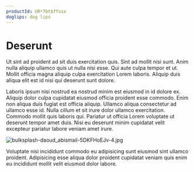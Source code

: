 ```yaml
---
productId: UR*7bt$ffssx
doglips: dog lips
---
```


# Deserunt

Ut sint ad proident ad sit duis exercitation quis. Sint ad mollit nisi sunt. Anim nulla aliquip ullamco quis ut nulla nisi esse. Qui aute culpa tempor et ut. Mollit officia magna aliquip culpa exercitation Lorem laboris. Aliquip duis aliqua elit est id nisi qui deserunt sunt dolore.

Laboris ipsum nisi nostrud ea nostrud minim est eiusmod in id dolore ex. Aliquip dolor culpa cupidatat eiusmod officia proident esse commodo. Enim non aliqua duis fugiat est officia aliquip. Ullamco aliqua consectetur ad ullamco esse id. Nulla cillum et sit irure dolor ullamco exercitation. Commodo mollit quis laboris qui. Pariatur ut officia Lorem voluptate ut deserunt tempor amet duis. Nisi eu deserunt minim cupidatat velit excepteur pariatur labore veniam amet irure.

<img class="bordered" src="/_merged_assets/_static/images/bulksplash-daoud_abismail-5DKFHoEJv-4.jpg" alt="bulksplash-daoud_abismail-5DKFHoEJv-4.jpg" />

Voluptate nisi incididunt commodo eu adipisicing sunt eiusmod sint ullamco proident. Adipisicing esse aliqua dolor proident cupidatat veniam quis enim eu incididunt mollit velit eiusmod dolor labore.